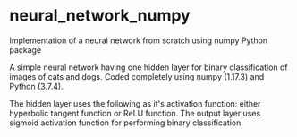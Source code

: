 # neural_network_numpy
Implementation of a neural network from scratch using numpy Python package

A simple neural network having one hidden layer for binary classification of images of cats and dogs.
Coded completely using numpy (1.17.3) and Python (3.7.4).

The hidden layer uses the following as it's activation function: either hyperbolic tangent function or ReLU function.
The output layer uses sigmoid activation function for performing binary classification.
